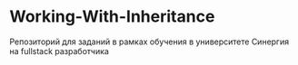 # Working-With-Inheritance
Репозиторий для заданий в рамках обучения в университете Синергия на fullstack разработчика
